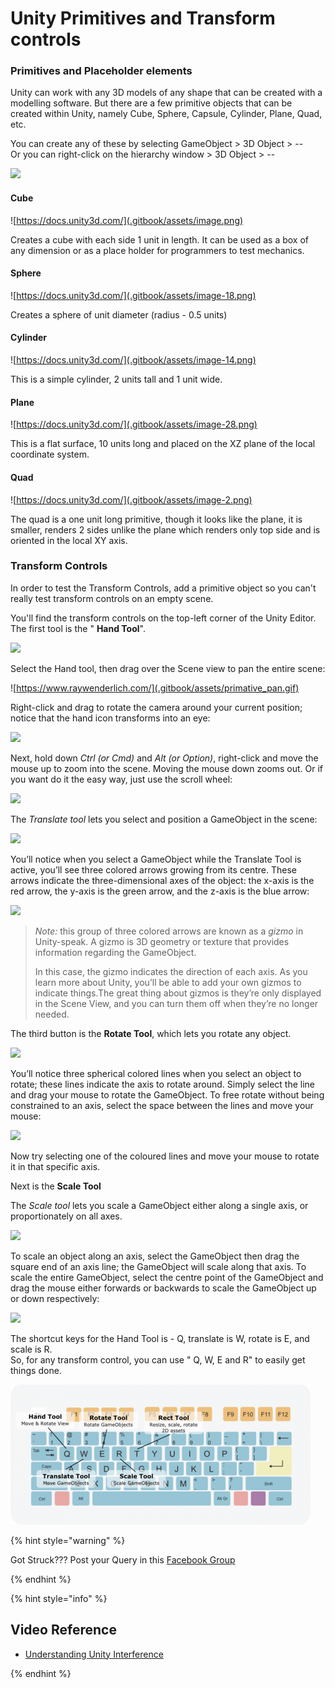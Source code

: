 # Unity Primitives and Transform controls

### Primitives and Placeholder elements

Unity can work with any 3D models of any shape that can be created with a modelling software. But there are a few primitive objects that can be created within Unity, namely Cube, Sphere, Capsule, Cylinder, Plane, Quad, etc.

You can create any of these by selecting GameObject &gt; 3D Object &gt; --  
Or you can right-click on the hierarchy window &gt; 3D Object &gt; --

![](.gitbook/assets/18.jpg)

#### Cube

![https://docs.unity3d.com/](.gitbook/assets/image.png)

Creates a cube with each side 1 unit in length. It can be used as a box of any dimension or as a place holder for programmers to test mechanics.

#### Sphere

![https://docs.unity3d.com/](.gitbook/assets/image-18.png)

Creates a sphere of unit diameter \(radius - 0.5 units\)

#### Cylinder

![https://docs.unity3d.com/](.gitbook/assets/image-14.png)

This is a simple cylinder, 2 units tall and 1 unit wide.

#### Plane

![https://docs.unity3d.com/](.gitbook/assets/image-28.png)

This is a flat surface, 10 units long and placed on the XZ plane of the local coordinate system.

#### Quad

![https://docs.unity3d.com/](.gitbook/assets/image-2.png)

The quad is a one unit long primitive, though it looks like the plane, it is smaller, renders 2 sides unlike the plane which renders only top side and is oriented in the local XY axis.

### Transform Controls

In order to test the Transform Controls, add a primitive object so you can't really test transform controls on an empty scene.

You'll find the transform controls on the top-left corner of the Unity Editor. The first tool is the " **Hand Tool**".

![](.gitbook/assets/19.jpg)

Select the Hand tool, then drag over the Scene view to pan the entire scene:

![https://www.raywenderlich.com/](.gitbook/assets/primative_pan.gif)

Right-click and drag to rotate the camera around your current position; notice that the hand icon transforms into an eye:

![](.gitbook/assets/primative_rotate_scene.gif)

Next, hold down _Ctrl \(or Cmd\)_ and _Alt \(or Option\)_, right-click and move the mouse up to zoom into the scene. Moving the mouse down zooms out. Or if you want do it the easy way, just use the scroll wheel:

![](.gitbook/assets/primative_zoom.gif)

The _Translate tool_ lets you select and position a GameObject in the scene:

![](.gitbook/assets/20.jpg)

You’ll notice when you select a GameObject while the Translate Tool is active, you’ll see three colored arrows growing from its centre. These arrows indicate the three-dimensional axes of the object: the x-axis is the red arrow, the y-axis is the green arrow, and the z-axis is the blue arrow:

![](.gitbook/assets/primative_transform.gif)

> _Note:_ this group of three colored arrows are known as a _gizmo_ in Unity-speak. A gizmo is 3D geometry or texture that provides information regarding the GameObject.
>
> In this case, the gizmo indicates the direction of each axis. As you learn more about Unity, you’ll be able to add your own gizmos to indicate things.The great thing about gizmos is they’re only displayed in the Scene View, and you can turn them off when they’re no longer needed.

The third button is the **Rotate Tool**, which lets you rotate any object.

![](.gitbook/assets/21.jpg)

You’ll notice three spherical colored lines when you select an object to rotate; these lines indicate the axis to rotate around. Simply select the line and drag your mouse to rotate the GameObject. To free rotate without being constrained to an axis, select the space between the lines and move your mouse:

![](.gitbook/assets/primative_rotate.gif)

Now try selecting one of the coloured lines and move your mouse to rotate it in that specific axis.

Next is the **Scale Tool**

The _Scale tool_ lets you scale a GameObject either along a single axis, or proportionately on all axes.

![](.gitbook/assets/22.jpg)

To scale an object along an axis, select the GameObject then drag the square end of an axis line; the GameObject will scale along that axis. To scale the entire GameObject, select the centre point of the GameObject and drag the mouse either forwards or backwards to scale the GameObject up or down respectively:

![](.gitbook/assets/primative_scale.gif)

The shortcut keys for the Hand Tool is - Q, translate is W, rotate is E, and scale is R.  
So, for any transform control, you can use " Q, W, E and R" to easily get things done.

![](.gitbook/assets/image-19.png)

{% hint style="warning" %}

Got Struck??? Post your Query in this [Facebook Group](https://www.facebook.com/groups/soi.vr/)

{% endhint %}

{% hint style="info" %}

## Video Reference

* [Understanding Unity Interference](https://www.youtube.com/watch?v=z92ZfYEyojI) 

{% endhint %}

